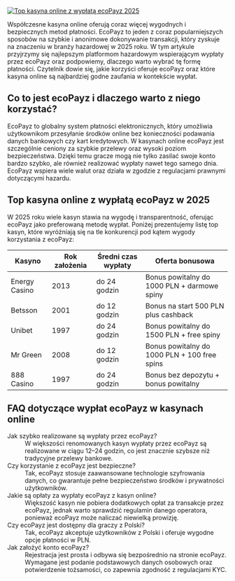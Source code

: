 [![Top kasyna online z wypłatą ecoPayz 2025](https://123-caf.pages.dev/gitsignup.png)](https://vrmoo.ru/Bt82HjjY)

<div>   <p>Współczesne kasyna online oferują coraz więcej wygodnych i bezpiecznych metod płatności. EcoPayz to jeden z coraz popularniejszych sposobów na szybkie i anonimowe dokonywanie transakcji, który zyskuje na znaczeniu w branży hazardowej w 2025 roku. W tym artykule przyjrzymy się najlepszym platformom hazardowym wspierającym wypłaty przez ecoPayz oraz podpowiemy, dlaczego warto wybrać tę formę płatności. Czytelnik dowie się, jakie korzyści oferuje ecoPayz oraz które kasyna online są najbardziej godne zaufania w kontekście wypłat.</p>    <h2>Co to jest ecoPayz i dlaczego warto z niego korzystać?</h2>   <p>EcoPayz to globalny system płatności elektronicznych, który umożliwia użytkownikom przesyłanie środków online bez konieczności podawania danych bankowych czy kart kredytowych. W kasynach online ecoPayz jest szczególnie ceniony za szybkie przelewy oraz wysoki poziom bezpieczeństwa. Dzięki temu gracze mogą nie tylko zasilać swoje konto bardzo szybko, ale również realizować wypłaty nawet tego samego dnia. EcoPayz wspiera wiele walut oraz działa w zgodzie z regulacjami prawnymi dotyczącymi hazardu.</p>    <h2>Top kasyna online z wypłatą ecoPayz w 2025</h2>   <p>W 2025 roku wiele kasyn stawia na wygodę i transparentność, oferując ecoPayz jako preferowaną metodę wypłat. Poniżej prezentujemy listę top kasyn, które wyróżniają się na tle konkurencji pod kątem wygody korzystania z ecoPayz:</p>    <table>     <thead>       <tr>         <th>Kasyno</th>         <th>Rok założenia</th>         <th>Średni czas wypłaty</th>         <th>Oferta bonusowa</th>       </tr>     </thead>     <tbody>       <tr>         <td>Energy Casino</td>         <td>2013</td>         <td>do 24 godzin</td>         <td>Bonus powitalny do 1000 PLN + darmowe spiny</td>       </tr>       <tr>         <td>Betsson</td>         <td>2001</td>         <td>do 12 godzin</td>         <td>Bonus na start 500 PLN plus cashback</td>       </tr>       <tr>         <td>Unibet</td>         <td>1997</td>         <td>do 24 godzin</td>         <td>Bonus powitalny do 1500 PLN + free spiny</td>       </tr>       <tr>         <td>Mr Green</td>         <td>2008</td>         <td>do 12 godzin</td>         <td>Bonus powitalny do 1000 PLN + 100 free spins</td>       </tr>       <tr>         <td>888 Casino</td>         <td>1997</td>         <td>do 24 godzin</td>         <td>Bonus bez depozytu + bonus powitalny</td>       </tr>     </tbody>   </table>    <h2>FAQ dotyczące wypłat ecoPayz w kasynach online</h2>   <dl>     <dt>Jak szybko realizowane są wypłaty przez ecoPayz?</dt>     <dd>W większości renomowanych kasyn wypłaty przez ecoPayz są realizowane w ciągu 12–24 godzin, co jest znacznie szybsze niż tradycyjne przelewy bankowe.</dd>      <dt>Czy korzystanie z ecoPayz jest bezpieczne?</dt>     <dd>Tak, ecoPayz stosuje zaawansowane technologie szyfrowania danych, co gwarantuje pełne bezpieczeństwo środków i prywatności użytkowników.</dd>      <dt>Jakie są opłaty za wypłaty ecoPayz z kasyn online?</dt>     <dd>Większość kasyn nie pobiera dodatkowych opłat za transakcje przez ecoPayz, jednak warto sprawdzić regulamin danego operatora, ponieważ ecoPayz może naliczać niewielką prowizję.</dd>      <dt>Czy ecoPayz jest dostępny dla graczy z Polski?</dt>     <dd>Tak, ecoPayz akceptuje użytkowników z Polski i oferuje wygodne opcje płatności w PLN.</dd>      <dt>Jak założyć konto ecoPayz?</dt>     <dd>Rejestracja jest prosta i odbywa się bezpośrednio na stronie ecoPayz. Wymagane jest podanie podstawowych danych osobowych oraz potwierdzenie tożsamości, co zapewnia zgodność z regulacjami KYC.</dd>   </dl> </div>